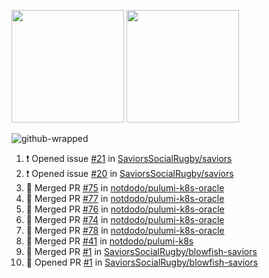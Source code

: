 <a href="https://github.com/notdodo"><img src="https://github-readme-stats.vercel.app/api?username=notdodo&count_private=true&theme=dark" height="180" /></a> <a href="https://github.com/notdodo"><img src="https://github-readme-stats.vercel.app/api/top-langs/?username=notdodo&langs_count=8&theme=dark&hide=tex,java,html,css&layout=compact" height="180" /></a>

![github-wrapped](https://github.com/notdodo/notdodo/assets/6991986/7ef19f4d-996d-4ac6-8b4a-ab140e96e4e3)

<!--START_SECTION:activity-->
1. ❗ Opened issue [#21](https://github.com/SaviorsSocialRugby/saviors/issues/21) in [SaviorsSocialRugby/saviors](https://github.com/SaviorsSocialRugby/saviors)
2. ❗ Opened issue [#20](https://github.com/SaviorsSocialRugby/saviors/issues/20) in [SaviorsSocialRugby/saviors](https://github.com/SaviorsSocialRugby/saviors)
3. 🎉 Merged PR [#75](https://github.com/notdodo/pulumi-k8s-oracle/pull/75) in [notdodo/pulumi-k8s-oracle](https://github.com/notdodo/pulumi-k8s-oracle)
4. 🎉 Merged PR [#77](https://github.com/notdodo/pulumi-k8s-oracle/pull/77) in [notdodo/pulumi-k8s-oracle](https://github.com/notdodo/pulumi-k8s-oracle)
5. 🎉 Merged PR [#76](https://github.com/notdodo/pulumi-k8s-oracle/pull/76) in [notdodo/pulumi-k8s-oracle](https://github.com/notdodo/pulumi-k8s-oracle)
6. 🎉 Merged PR [#74](https://github.com/notdodo/pulumi-k8s-oracle/pull/74) in [notdodo/pulumi-k8s-oracle](https://github.com/notdodo/pulumi-k8s-oracle)
7. 🎉 Merged PR [#78](https://github.com/notdodo/pulumi-k8s-oracle/pull/78) in [notdodo/pulumi-k8s-oracle](https://github.com/notdodo/pulumi-k8s-oracle)
8. 🎉 Merged PR [#41](https://github.com/notdodo/pulumi-k8s/pull/41) in [notdodo/pulumi-k8s](https://github.com/notdodo/pulumi-k8s)
9. 🎉 Merged PR [#1](https://github.com/SaviorsSocialRugby/blowfish-saviors/pull/1) in [SaviorsSocialRugby/blowfish-saviors](https://github.com/SaviorsSocialRugby/blowfish-saviors)
10. 💪 Opened PR [#1](https://github.com/SaviorsSocialRugby/blowfish-saviors/pull/1) in [SaviorsSocialRugby/blowfish-saviors](https://github.com/SaviorsSocialRugby/blowfish-saviors)
<!--END_SECTION:activity-->
